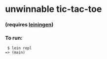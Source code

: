 # unwinnable tic-tac-toe

### (requires [leiningen](https://leiningen.org/))

### To run:
```
 $ lein repl
=> (main)
```